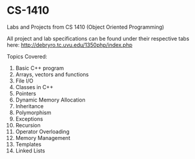 # CS-1410
Labs and Projects from CS 1410 (Object Oriented Programming)

All project and lab specifications can be found under their respective tabs here: http://debryro.tc.uvu.edu/1350php/index.php

Topics Covered:
  1. Basic C++ program
  2. Arrays, vectors and functions
  3. File I/O
  4. Classes in C++
  5. Pointers
  6. Dynamic Memory Allocation
  7. Inheritance
  8. Polymorphism
  9. Exceptions
  10. Recursion
  11. Operator Overloading
  12. Memory Management
  13. Templates
  14. Linked Lists
